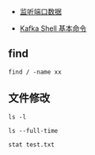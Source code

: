 - [监听端口数据](https://www.cnblogs.com/linn/p/4792468.html)

- [Kafka Shell 基本命令](https://my.oschina.net/u/3346994/blog/1861871)

## find

```
find / -name xx
```

## 文件修改

```
ls -l
```

```
ls --full-time
```

```
stat test.txt
```


